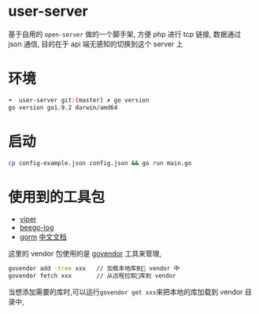 # user-server

基于自用的 `open-server` 做的一个脚手架, 方便 php 进行 tcp 链接, 数据通过 json 通信, 目的在于 api 端无感知的切换到这个 server 上

# 环境
```bash
➜  user-server git:(master) ✗ go version
go version go1.9.2 darwin/amd64
```

# 启动
```bash
cp config-example.json config.json && go run main.go
```

# 使用到的工具包
* [viper](https://github.com/spf13/viper)
* [beego-log](https://github.com/astaxie/beego/logs)
* [gorm](https://github.com/jinzhu/gorm)  [中文文档](https://jasperxu.github.io/gorm-zh/)

这里的 vendor 包使用的是 [govendor](https://github.com/kardianos/govendor) 工具来管理,
```bash
govendor add -tree xxx   // 加载本地库到 vendor 中
govendor fetch xxx       // 从远程拉取库到 vendor
```
 当想添加需要的库时,可以运行`govendor get xxx`来把本地的库加载到 vendor 目录中,